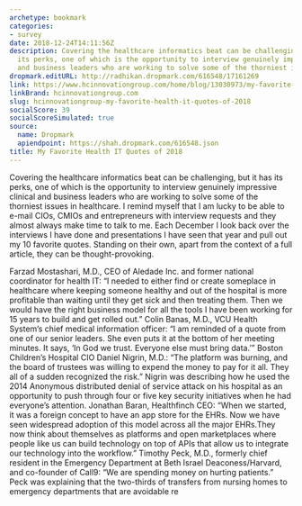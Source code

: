 ```yaml
---
archetype: bookmark
categories:
- survey
date: 2018-12-24T14:11:56Z
description: Covering the healthcare informatics beat can be challenging, but it has
  its perks, one of which is the opportunity to interview genuinely impressive clinical
  and business leaders who are working to solve some of the thorniest issues in healthcare.
dropmark.editURL: http://radhikan.dropmark.com/616548/17161269
link: https://www.hcinnovationgroup.com/home/blog/13030973/my-favorite-health-it-quotes-of-2018
linkBrand: hcinnovationgroup.com
slug: hcinnovationgroup-my-favorite-health-it-quotes-of-2018
socialScore: 39
socialScoreSimulated: true
source:
  name: Dropmark
  apiendpoint: https://shah.dropmark.com/616548.json
title: My Favorite Health IT Quotes of 2018
---
```

Covering the healthcare informatics beat can be challenging, but it has its perks, one of which is the opportunity to interview genuinely impressive clinical and business leaders who are working to solve some of the thorniest issues in healthcare. I remind myself that I am lucky to be able to e-mail CIOs, CMIOs and entrepreneurs with interview requests and they almost always make time to talk to me. Each December I look back over the interviews I have done and presentations I have seen that year and pull out my 10 favorite quotes. Standing on their own, apart from the context of a full article, they can be thought-provoking. 

 

Farzad Mostashari, M.D., CEO of Aledade Inc. and former national coordinator for health IT: “I needed to either find or create someplace in healthcare where keeping someone healthy and out of the hospital is more profitable than waiting until they get sick and then treating them. Then we would have the right business model for all the tools I have been working for 15 years to build and get rolled out.”
Colin Banas, M.D., VCU Health System’s chief medical information officer: “I am reminded of a quote from one of our senior leaders. She even puts it at the bottom of her meeting minutes. It says, ‘In God we trust. Everyone else must bring data.’”
Boston Children’s Hospital CIO Daniel Nigrin, M.D.: “The platform was burning, and the board of trustees was willing to expend the money to pay for it all. They all of a sudden recognized the risk.” Nigrin was describing how he used the 2014 Anonymous distributed denial of service attack on his hospital as an opportunity to push through four or five key security initiatives when he had everyone’s attention.
Jonathan Baran, Healthfinch CEO: “When we started, it was a foreign concept to have an app store for the EHRs. Now we have seen widespread adoption of this model across all the major EHRs.They now think about themselves as platforms and open marketplaces where people like us can build technology on top of APIs that allow us to integrate our technology into the workflow.”
Timothy Peck, M.D., formerly chief resident in the Emergency Department at Beth Israel Deaconess/Harvard, and co-founder of Call9: “We are spending money on hurting patients.” Peck was explaining that the two-thirds of transfers from nursing homes to emergency departments that are avoidable re